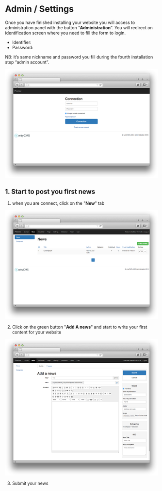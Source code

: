 # Admin / Settings

Once you have finished installing your website you will access to administration panel with the button “**Administration**”. You will redirect on identification screen where you need to fill the form to login.

* Identifier: 
* Password:

NB: it’s same nickname and password you fill during the fourth installation step “admin account”.

![](connect-01.png)

## 1. Start to post you first news

1. when you are connect, click on the "**New**" tab

![](news-01.png)

2. Click on the green button "**Add A news**" and start to write your first content for your website  

![](news-03.png)

3.  Submit your news


